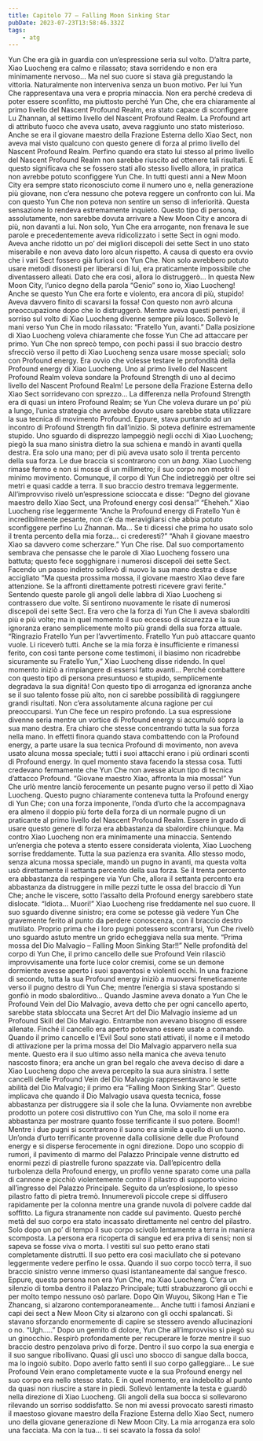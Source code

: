 ```yaml
---
title: Capitolo 77 – Falling Moon Sinking Star
pubDate: 2023-07-23T13:58:46.332Z
tags:
    - atg
---
```


Yun Che era già in guardia con un’espressione seria sul volto. D’altra parte, Xiao Luocheng era calmo e rilassato; stava sorridendo e non era minimamente nervoso… Ma nel suo cuore si stava già pregustando la vittoria.
Naturalmente non interveniva senza un buon motivo. Per lui Yun Che rappresentava una vera e propria minaccia. Non era perché credeva di poter essere sconfitto, ma piuttosto perché Yun Che, che era chiaramente al primo livello del Nascent Profound Realm, era stato capace di sconfiggere Lu Zhannan, al settimo livello del Nascent Profound Realm. La Profound art di attributo fuoco che aveva usato, aveva raggiunto uno stato misterioso. Anche se era il giovane maestro della Frazione Esterna dello Xiao Sect, non aveva mai visto qualcuno con questo genere di forza al primo livello del Nascent Profound Realm.
Perfino quando era stato lui stesso al primo livello del Nascent Profound Realm non sarebbe riuscito ad ottenere tali risultati.
E questo significava che se fossero stati allo stesso livello allora, in pratica non avrebbe potuto sconfiggere Yun Che.
In tutti questi anni a New Moon City era sempre stato riconosciuto come il numero uno e, nella generazione più giovane, non c’era nessuno che poteva reggere un confronto con lui. Ma con questo Yun Che non poteva non sentire un senso di inferiorità. Questa sensazione lo rendeva estremamente inquieto. Questo tipo di persona, assolutamente, non sarebbe dovuta arrivare a New Moon City e ancora di più, non davanti a lui.
Non solo, Yun Che era arrogante, non frenava le sue parole e precedentemente aveva ridicolizzato i sette Sect in ogni modo. Aveva anche ridotto un po’ dei migliori discepoli dei sette Sect in uno stato miserabile e non aveva dato loro alcun rispetto. A causa di questo era ovvio che i vari Sect fossero già furiosi con Yun Che. Non solo avrebbero potuto usare metodi disonesti per liberarsi di lui, era praticamente impossibile che diventassero alleati.
Dato che era così, allora lo distruggerò… In questa New Moon City, l’unico degno della parola “Genio” sono io, Xiao Luocheng!
Anche se questo Yun Che era forte e violento, era ancora di più, stupido! Aveva davvero finito di scavarsi la fossa! Con questo non avrò alcuna preoccupazione dopo che lo distruggerò.
Mentre aveva questi pensieri, il sorriso sul volto di Xiao Luocheng divenne sempre più losco. Sollevò le mani verso Yun Che in modo rilassato: “Fratello Yun, avanti.”
Dalla posizione di Xiao Luocheng voleva chiaramente che fosse Yun Che ad attaccare per primo.
Yun Che non sprecò tempo, con pochi passi il suo braccio destro sfrecciò verso il petto di Xiao Luocheng senza usare mosse speciali; solo con Profound energy. Era ovvio che volesse testare le profondità della Profound energy di Xiao Luocheng.
Uno al primo livello del Nascent Profound Realm voleva sondare la Profound Strength di uno al decimo livello del Nascent Profound Realm!
Le persone della Frazione Esterna dello Xiao Sect sorridevano con sprezzo… La differenza nella Profound Strength era di quasi un intero Profound Realm; se Yun Che voleva durare un po’ più a lungo, l’unica strategia che avrebbe dovuto usare sarebbe stata utilizzare la sua tecnica di movimento Profound. Eppure, stava puntando ad un incontro di Profound Strength fin dall’inizio. Si poteva definire estremamente stupido. Uno sguardo di disprezzo lampeggiò negli occhi di Xiao Luocheng; piegò la sua mano sinistra dietro la sua schiena e mandò in avanti quella destra.
Era solo una mano; per di più aveva usato solo il trenta percento della sua forza.
Le due braccia si scontrarono con un *bang*. Xiao Luocheng rimase fermo e non si mosse di un millimetro; il suo corpo non mostrò il minimo movimento. Comunque, il corpo di Yun Che indietreggiò per oltre sei metri e quasi cadde a terra. Il suo braccio destro tremava leggermente. All’improvviso rivelò un’espressione scioccata e disse: “Degno del giovane maestro dello Xiao Sect, una Profound energy così densa!”
“Eheheh.” Xiao Luocheng rise leggermente “Anche la Profound energy di Fratello Yun è incredibilmente pesante, non c’è da meravigliarsi che abbia potuto sconfiggere perfino Lu Zhannan. Ma… Se ti dicessi che prima ho usato solo il trenta percento della mia forza… ci crederesti?”
“Ahah il giovane maestro Xiao sa davvero come scherzare.” Yun Che rise. Dal suo comportamento sembrava che pensasse che le parole di Xiao Luocheng fossero una battuta; questo fece sogghignare i numerosi discepoli dei sette Sect. Facendo un passo indietro sollevò di nuovo la sua mano destra e disse accigliato “Ma questa prossima mossa, il giovane maestro Xiao deve fare attenzione. Se la affronti direttamente potresti ricevere gravi ferite.”
Sentendo queste parole gli angoli delle labbra di Xiao Luocheng si contrassero due volte. Si sentirono nuovamente le risate di numerosi discepoli dei sette Sect. Era vero che la forza di Yun Che li aveva sbalorditi più e più volte; ma in quel momento il suo eccesso di sicurezza e la sua ignoranza erano semplicemente molto più grandi della sua forza attuale.
“Ringrazio Fratello Yun per l’avvertimento. Fratello Yun può attaccare quanto vuole. Li riceverò tutti. Anche se la mia forza è insufficiente e rimanessi ferito, con così tante persone come testimoni, il biasimo non ricadrebbe sicuramente su Fratello Yun,” Xiao Luocheng disse ridendo. In quel momento iniziò a rimpiangere di essersi fatto avanti… Perché combattere con questo tipo di persona presuntuoso e stupido, semplicemente degradava la sua dignità! Con questo tipo di arroganza ed ignoranza anche se il suo talento fosse più alto, non ci sarebbe possibilità di raggiungere grandi risultati. Non c’era assolutamente alcuna ragione per cui preoccuparsi.
Yun Che fece un respiro profondo. La sua espressione divenne seria mentre un vortice di Profound energy si accumulò sopra la sua mano destra. Era chiaro che stesse concentrando tutta la sua forza nella mano. In effetti finora quando stava combattendo con la Profound energy, a parte usare la sua tecnica Profound di movimento, non aveva usato alcuna mossa speciale; tutti i suoi attacchi erano i più ordinari sconti di Profound energy.
In quel momento stava facendo la stessa cosa. Tutti credevano fermamente che Yun Che non avesse alcun tipo di tecnica d’attacco Profound.
“Giovane maestro Xiao, affronta la mia mossa!”
Yun Che urlò mentre lanciò ferocemente un pesante pugno verso il petto di Xiao Luocheng. Questo pugno chiaramente conteneva tutta la Profound energy di Yun Che; con una forza imponente, l’onda d’urto che la accompagnava era almeno il doppio più forte della forza di un normale pugno di un praticante al primo livello del Nascent Profound Realm.
Essere in grado di usare questo genere di forza era abbastanza da sbalordire chiunque. Ma contro Xiao Luocheng non era minimamente una minaccia. Sentendo un’energia che poteva a stento essere considerata violenta, Xiao Luocheng sorrise freddamente. Tutta la sua pazienza era svanita. Allo stesso modo, senza alcuna mossa speciale, mandò un pugno in avanti, ma questa volta usò direttamente il settanta percento della sua forza.
Se il trenta percento era abbastanza da respingere via Yun Che, allora il settanta percento era abbastanza da distruggere in mille pezzi tutte le ossa del braccio di Yun Che; anche le viscere, sotto l’assalto della Profound energy sarebbero state dislocate.
“Idiota… Muori!”
Xiao Luocheng rise freddamente nel suo cuore. Il suo sguardo divenne sinistro; era come se potesse già vedere Yun Che gravemente ferito al punto da perdere conoscenza, con il braccio destro mutilato.
Proprio prima che i loro pugni potessero scontrarsi, Yun Che rivelò uno sguardo astuto mentre un grido echeggiava nella sua mente.
“Prima mossa del Dio Malvagio – Falling Moon Sinking Star!!”
Nelle profondità del corpo di Yun Che, il primo cancello delle sue Profound Vein rilasciò improvvisamente una forte luce color cremisi, come se un demone dormiente avesse aperto i suoi spaventosi e violenti occhi. In una frazione di secondo, tutta la sua Profound energy iniziò a muoversi freneticamente verso il pugno destro di Yun Che; mentre l’energia si stava spostando si gonfiò in modo sbalorditivo…
Quando Jasmine aveva donato a Yun Che le Profound Vein del Dio Malvagio, aveva detto che per ogni cancello aperto, sarebbe stata sbloccata una Secret Art del Dio Malvagio insieme ad un Profound Skill del Dio Malvagio. Entrambe non avevano bisogno di essere allenate. Finché il cancello era aperto potevano essere usate a comando.
Quando il primo cancello e l’Evil Soul sono stati attivati, il nome e il metodo di attivazione per la prima mossa del Dio Malvagio apparvero nella sua mente.
Questo era il suo ultimo asso nella manica che aveva tenuto nascosto finora; era anche un gran bel regalo che aveva deciso di dare a Xiao Luocheng dopo che aveva percepito la sua aura sinistra.
I sette cancelli delle Profound Vein del Dio Malvagio rappresentavano le sette abilità del Dio Malvagio; il primo era “Falling Moon Sinking Star”. Questo implicava che quando il Dio Malvagio usava questa tecnica, fosse abbastanza per distruggere sia il sole che la luna. Ovviamente non avrebbe prodotto un potere così distruttivo con Yun Che, ma solo il nome era abbastanza per mostrare quanto fosse terrificante il suo potere.
Boom!!
Mentre i due pugni si scontrarono il suono era simile a quello di un tuono. Un’onda d’urto terrificante provenne dalla collisione delle due Profound energy e si disperse ferocemente in ogni direzione. Dopo uno scoppio di rumori, il pavimento di marmo del Palazzo Principale venne distrutto ed enormi pezzi di piastrelle furono spazzate via.
Dall’epicentro della turbolenza della Profound energy, un profilo venne sparato come una palla di cannone e picchiò violentemente contro il pilastro di supporto vicino all’ingresso del Palazzo Principale. Seguito da un’esplosione, lo spesso pilastro fatto di pietra tremò. Innumerevoli piccole crepe si diffusero rapidamente per la colonna mentre una grande nuvola di polvere cadde dal soffitto.
La figura stranamente non cadde sul pavimento. Questo perché metà del suo corpo era stato incassato direttamente nel centro del pilastro.
Solo dopo un po’ di tempo il suo corpo scivolò lentamente a terra in maniera scomposta.
La persona era ricoperta di sangue ed era priva di sensi; non si sapeva se fosse viva o morta. I vestiti sul suo petto erano stati completamente distrutti. Il suo petto era così maciullato che si potevano leggermente vedere perfino le ossa. Quando il suo corpo toccò terra, il suo braccio sinistro venne immerso quasi istantaneamente dal sangue fresco.
Eppure, questa persona non era Yun Che, ma Xiao Luocheng.
C’era un silenzio di tomba dentro il Palazzo Principale; tutti strabuzzarono gli occhi e per molto tempo nessuno osò parlare. Dopo Qin Wuyou, Sikong Han e Tie Zhancang, si alzarono contemporaneamente… Anche tutti i famosi Anziani e capi dei sect a New Moon City si alzarono con gli occhi spalancati. Si stavano sforzando enormemente di capire se stessero avendo allucinazioni o no.
“Ugh…..”
Dopo un gemito di dolore, Yun Che all’improvviso si piegò su un ginocchio. Respirò profondamente per recuperare le forze mentre il suo braccio destro penzolava privo di forze. Dentro il suo corpo la sua energia e il suo sangue ribollivano. Quasi gli uscì uno sbocco di sangue dalla bocca, ma lo ingoiò subito. Dopo averlo fatto sentì il suo corpo galleggiare… Le sue Profound Vein erano completamente vuote e la sua Profound energy nel suo corpo era nello stesso stato. E in quel momento, era indebolito al punto da quasi non riuscire a stare in piedi.
Sollevò lentamente la testa e guardò nella direzione di Xiao Luocheng. Gli angoli della sua bocca si sollevarono rilevando un sorriso soddisfatto.
Se non mi avessi provocato saresti rimasto il maestoso giovane maestro della Frazione Esterna dello Xiao Sect, numero uno della giovane generazione di New Moon City. La mia arroganza era solo una facciata. Ma con la tua… ti sei scavato la fossa da solo!


